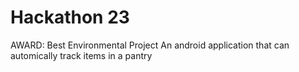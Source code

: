# Hackathon 23
AWARD: Best Environmental Project
An android application that can automically track items in a pantry
